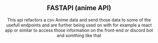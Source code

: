  <h2 align="center">FASTAPI (anime API)</h2>
 <p align="center">This api refactors a csv Anime data and send those data
 to some of the usefull endpoints and are further being used on with for example
 a react app or similar to access those information on the front-end or discord bot and somthing like that</p>

 